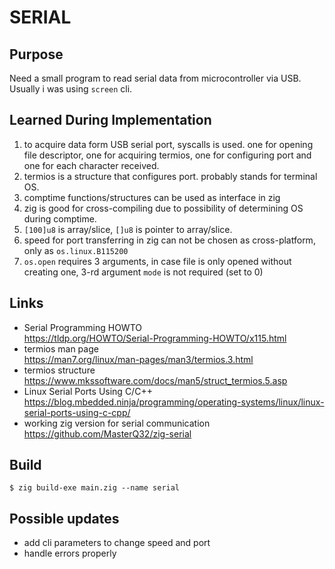 # SERIAL

## Purpose
Need a small program to read serial data from microcontroller via USB. Usually i was using `screen` cli.

## Learned During Implementation
1. to acquire data form USB serial port, syscalls is used. one for opening file descriptor, one for acquiring termios, one for configuring port and one for each character received.
2. termios is a structure that configures port. probably stands for terminal OS.
3. comptime functions/structures can be used as interface in zig
4. zig is good for cross-compiling due to possibility of determining OS during comptime.
5. `[100]u8` is array/slice, `[]u8` is pointer to array/slice.
6. speed for port transferring in zig can not be chosen as cross-platform, only as `os.linux.B115200`
7. `os.open` requires 3 arguments, in case file is only opened without creating one, 3-rd argument `mode` is not required (set to 0)

## Links
- Serial Programming HOWTO  
https://tldp.org/HOWTO/Serial-Programming-HOWTO/x115.html
- termios man page  
https://man7.org/linux/man-pages/man3/termios.3.html
- termios structure  
https://www.mkssoftware.com/docs/man5/struct_termios.5.asp
- Linux Serial Ports Using C/C++  
https://blog.mbedded.ninja/programming/operating-systems/linux/linux-serial-ports-using-c-cpp/
- working zig version for serial communication  
https://github.com/MasterQ32/zig-serial

## Build
`$ zig build-exe main.zig --name serial`

## Possible updates
- add cli parameters to change speed and port
- handle errors properly